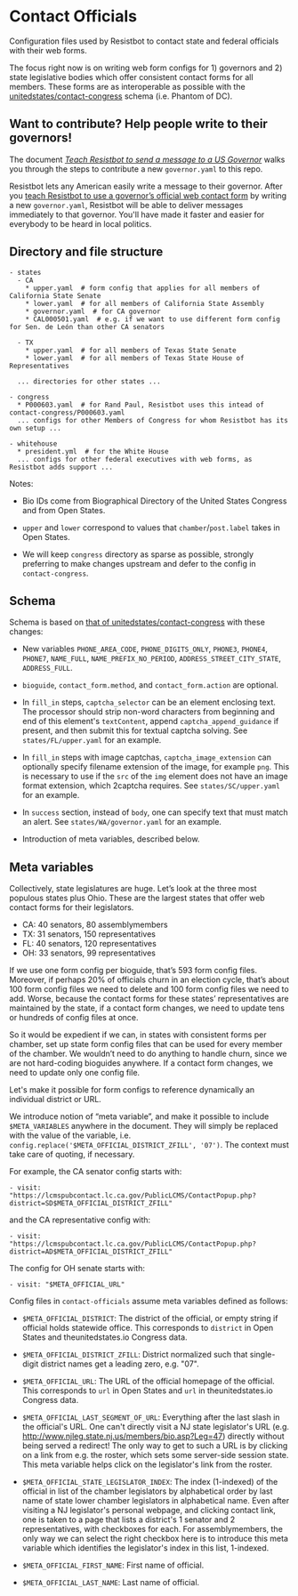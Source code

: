 # Contact Officials

Configuration files used by Resistbot to contact state and federal officials with their web forms.

The focus right now is on writing web form configs for 1) governors and
2) state legislative bodies which offer consistent contact forms for all
members. These forms are as interoperable as possible with the
[unitedstates/contact-congress](https://github.com/unitedstates/contact-congress)
schema (i.e. Phantom of DC).

## Want to contribute? Help people write to their governors!

The document [*Teach Resistbot to send a message to a US Governor*](https://docs.google.com/document/d/1TAXWDPfISgRY_qESNGzfT4tFKFaDF3PPUPLK_vZI4Bs)
walks you through the steps to contribute a new `governor.yaml` to this repo.

Resistbot lets any American easily write a message to their governor. After you
[teach Resistbot to use a governor’s official web contact form](https://docs.google.com/document/d/1TAXWDPfISgRY_qESNGzfT4tFKFaDF3PPUPLK_vZI4Bs)
by writing a new `governor.yaml`, Resistbot will be able to deliver
messages immediately to that governor. You'll have made it faster and
easier for everybody to be heard in local politics.

## Directory and file structure

```
- states
  - CA
    * upper.yaml  # form config that applies for all members of California State Senate
    * lower.yaml  # for all members of California State Assembly
    * governor.yaml  # for CA governor
    * CAL000501.yaml  # e.g. if we want to use different form config for Sen. de León than other CA senators

  - TX
    * upper.yaml  # for all members of Texas State Senate
    * lower.yaml  # for all members of Texas State House of Representatives

  ... directories for other states ...

- congress
  * P000603.yaml  # for Rand Paul, Resistbot uses this intead of contact-congress/P000603.yaml
  ... configs for other Members of Congress for whom Resistbot has its own setup ...

- whitehouse
  * president.yml  # for the White House
  ... configs for other federal executives with web forms, as Resistbot adds support ...
```

Notes:

- Bio IDs come from Biographical Directory of the United States Congress
  and from Open States.

- `upper` and `lower` correspond to values that `chamber`/`post.label` takes in Open States.

- We will keep `congress` directory as sparse as possible, strongly
  preferring to make changes upstream and defer to the config in `contact-congress`.

## Schema

Schema is based on [that of unitedstates/contact-congress](https://github.com/unitedstates/contact-congress/blob/master/documentation/schema.md) with these changes:

* New variables `PHONE_AREA_CODE`, `PHONE_DIGITS_ONLY`, `PHONE3`, `PHONE4`, `PHONE7`, `NAME_FULL`, `NAME_PREFIX_NO_PERIOD`, `ADDRESS_STREET_CITY_STATE`, `ADDRESS_FULL`.

* `bioguide`, `contact_form.method`, and `contact_form.action` are optional.

* In `fill_in` steps, `captcha_selector` can be an element enclosing text.
  The processor should strip non-word characters from beginning and end of this element's `textContent`,
  append `captcha_append_guidance` if present, and then submit this for textual
  captcha solving. See `states/FL/upper.yaml` for an example.

* In `fill_in` steps with image captchas, `captcha_image_extension` can
  optionally specify filename extension of the image, for example `png`. This
  is necessary to use if the `src` of the `img` element does not have an image
  format extension, which 2captcha requires. See `states/SC/upper.yaml`
  for an example.

* In `success` section, instead of `body`, one can specify text that
  must match an alert. See `states/WA/governor.yaml` for an example.

* Introduction of meta variables, described below.

## Meta variables

Collectively, state legislatures are huge. Let’s look at the three most populous states plus Ohio. These are the largest states that offer web contact forms for their legislators.

* CA: 40 senators, 80 assemblymembers
* TX: 31 senators, 150 representatives
* FL: 40 senators, 120 representatives
* OH: 33 senators, 99 representatives

If we use one form config per bioguide, that’s 593 form config files. Moreover, if perhaps 20% of officials churn in an election cycle, that’s about 100 form config files we need to delete and 100 form config files we need to add. Worse, because the contact forms for these states’ representatives are maintained by the state, if a contact form changes, we need to update tens or hundreds of config files at once.

So it would be expedient if we can, in states with consistent forms per chamber, set up state form config files that can be used for every member of the chamber. We wouldn’t need to do anything to handle churn, since we are not hard-coding bioguides anywhere. If a contact form changes, we need to update only one config file.

Let's make it possible for form configs to reference dynamically an individual district or URL.

We introduce notion of “meta variable”, and make it possible to include `$META_VARIABLES` anywhere in the document. They will simply be replaced with the value of the variable, i.e. `config.replace('$META_OFFICIAL_DISTRICT_ZFILL', '07')`. The context must take care of quoting, if necessary.

For example, the CA senator config starts with:
```
- visit: "https://lcmspubcontact.lc.ca.gov/PublicLCMS/ContactPopup.php?district=SD$META_OFFICIAL_DISTRICT_ZFILL"
```
and the CA representative config with:
```
- visit: "https://lcmspubcontact.lc.ca.gov/PublicLCMS/ContactPopup.php?district=AD$META_OFFICIAL_DISTRICT_ZFILL"
```
The config for OH senate starts with:
```
- visit: "$META_OFFICIAL_URL"
```

Config files in `contact-officials` assume meta variables defined as
follows:

- `$META_OFFICIAL_DISTRICT`: The district of the official, or empty
    string if official holds statewide office. This corresponds to
    `district` in Open States and theunitedstates.io Congress data.

- `$META_OFFICIAL_DISTRICT_ZFILL`: District normalized such that
    single-digit district names get a leading zero, e.g. "07".

- `$META_OFFICIAL_URL`: The URL of the official homepage of the
    official. This corresponds to `url` in Open States and `url` in
    theunitedstates.io Congress data.

- `$META_OFFICIAL_LAST_SEGMENT_OF_URL`: Everything after the last slash
    in the official's URL. One can't directly visit a NJ state
    legislator's URL (e.g.
    http://www.njleg.state.nj.us/members/bio.asp?Leg=47) directly without
    being served a redirect! The only way to get to such a URL is by
    clicking on a link from e.g. the roster, which sets some server-side
    session state. This meta variable helps click on the legislator's
    link from the roster.

- `$META_OFFICIAL_STATE_LEGISLATOR_INDEX`: The index (1-indexed) of the
    official in list of the chamber legislators by alphabetical order by
    last name of state lower chamber legislators in alphabetical name.
    Even after visiting a NJ legislator's personal webpage, and clicking
    contact link, one is taken to a page that lists a district's 1 senator
    and 2 representatives, with checkboxes for each. For assemblymembers,
    the only way we can select the right checkbox here is to introduce
    this meta variable which identifies the legislator's index in this list,
    1-indexed.

- `$META_OFFICIAL_FIRST_NAME`: First name of official.

- `$META_OFFICIAL_LAST_NAME`: Last name of official.
